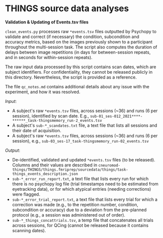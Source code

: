 THINGS source data analyses
===========================

**Validation & Updating of Events.tsv files**

``clean_events.py`` processes raw ``*events.tsv`` files outputted by Psychopy to validate and correct (if necessary) the condition, subcondition and accuracy metrics, based on the images previously shown to a participant throughout the multi-session task. The script also computes the duration of delays between image repetitions (in days for between-session repeats, and in seconds for within-session repeats).

The raw input data processed by this script contains scan dates, which are subject identifiers. For confidentiality, they cannot be released publicly in this directory. Nevertheless, the script is provided as a reference.

The file ``qc_notes.md`` contains additional details about any issue with the experiment, and how it was resolved.

*Input*:

- A subject's raw ``*events.tsv`` files, across sessions (~36) and runs (6 per session), identified by scan date. E.g., ``sub-01_ses-012_2021****-******_task-thingsmemory_run-2_events.tsv``
- A subject's ``sub-*_scandates.txt`` file, a text file that lists all sessions and their date of acquisition.
- A subject's raw ``*events.tsv`` files, across sessions (~36) and runs (6 per session), e.g., ``sub-03_ses-17_task-thingsmemory_run-02_events.tsv``

*Output*:

- De-identified, validated and updated ``*events.tsv`` files (to be released). Columns and their values are described in ``cneuromod-things/THINGS/things.fmriprep/sourcedata/things/task-things_events_description.json``
- ``sub-*_error_run_report.txt``, a text file that lists every run for which there is no psychopy log file (trial timestamps need to be estimated from eyetracking data), or for which atypical entries (needing corrections) were flagged.
- ``sub-*_error_trial_report.txt``, a text file that lists every trial for which a correction was made (e.g., to the repetition number, condition, subcondition or accuracy) due to a deviation from the pre-planned protocol (e.g., a session was administered out of order).
- ``sub-*_things_concattrials.tsv``, a temp file that concatenates all trials across sessions, for QCing (cannot be released because it contains scanning dates).
